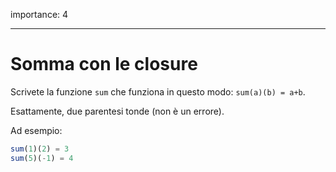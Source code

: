 importance: 4

---

# Somma con le closure

Scrivete la funzione `sum` che funziona in questo modo: `sum(a)(b) = a+b`.

Esattamente, due parentesi tonde (non è un errore).

Ad esempio:

```js
sum(1)(2) = 3
sum(5)(-1) = 4
```

